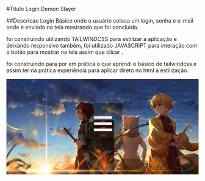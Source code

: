 #Titulo
Login Demon Slayer

##Descricao
Login Básico onde o usuário coloca um login, senha e
e-mail onde é enviado na tela mostrando que foi concluido.

foi construindo utilizando TAILWINDCSS para estilizar 
a aplicação e deixando responsivo também, foi utilizado JAVASCRIPT para interação com o botão para mostrar na tela assim que clicar .

foi construindo para por em prática o que aprendi o básico de tailwindcss e assim ter na prática experiência para aplicar direto no html a estilização.

![capa de login](./img/login.jpg)